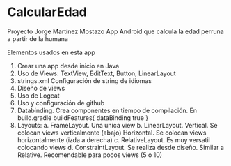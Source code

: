 # CalcularEdad
 Proyecto Jorge Martínez Mostazo
 App Android que calcula la edad perruna a partir de la humana
 
 Elementos usados en esta app
 1. Crear una app desde inicio en Java
 2. Uso de Views: TextView, EditText, Button, LinearLayout
 3. strings.xml Configuración de string de idiomas
 4. Diseño de views
 5. Uso de Logcat
 6. Uso y configuración de github
 7. Databinding. Crea componentes en tiempo de compilación.
 En build.gradle buildFeatures{ dataBinding true }
 8. Layouts:
 a. FrameLayout. Una unica view
 b. LinearLayout. Vertical. Se colocan views verticalmente (abajo)
 Horizontal. Se colocan views horizontalmente (izda a derecha)
 c. RelativeLayout. Es muy versatil colocando views
 d. ConstraintLayout. Se realiza desde diseño. Similar a Relative.
 Recomendable para pocos views (5 o 10)

